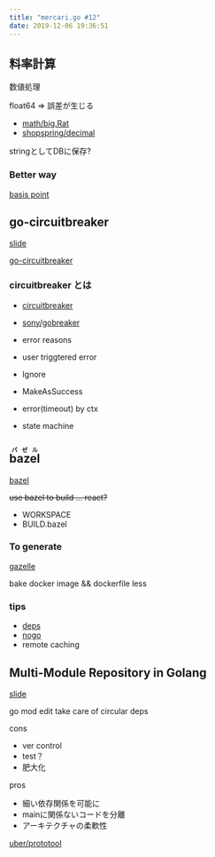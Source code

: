 ```yaml
---
title: "mercari.go #12"
date: 2019-12-06 19:36:51
---
```


## 料率計算

数値処理

float64 => 誤差が生じる

- [math/big.Rat](https://golang.org/src/math/big/rat.go)
- [shopspring/decimal](https://github.com/shopspring/decimal)

stringとしてDBに保存?

### Better way

[basis point](https://en.wikipedia.org/wiki/Basis_point)

## go-circuitbreaker

[slide](https://speakerdeck.com/matope/mercari-dot-go-number-12-go-circuitbreakerfalsegoshao-jie)

[go-circuitbreaker](https://github.com/mercari/go-circuitbreaker)

### circuitbreaker とは

- [circuitbreaker](https://en.wikipedia.org/wiki/Circuit_breaker_design_pattern)
- [sony/gobreaker](https://github.com/sony/gobreaker)

- error reasons
- user triggtered error

- Ignore
- MakeAsSuccess
- error(timeout) by ctx
- state machine

## <ruby><rb>bazel</rb><rt>バゼル</rt></ruby>

[bazel](https://bazel.build/)

<del>use bazel to build ... react?</del>

- WORKSPACE
- BUILD.bazel

### To generate

[gazelle](https://github.com/bazelbuild/bazel-gazelle)

bake docker image && dockerfile less

### tips

- [deps](https://github.com/johnynek/bazel-deps)
- [nogo](https://github.com/bazelbuild/rules_go/blob/master/go/nogo.rst)
- remote caching

## Multi-Module Repository in Golang

[slide](https://speakerdeck.com/tarotaro0/multi-module-repository-in-golang)

go mod edit
take care of circular deps

cons

- ver control
- test？
- 肥大化

pros

- 細い依存関係を可能に
- mainに関係ないコードを分離
- アーキテクチャの柔軟性


[uber/prototool](https://github.com/uber/prototool)